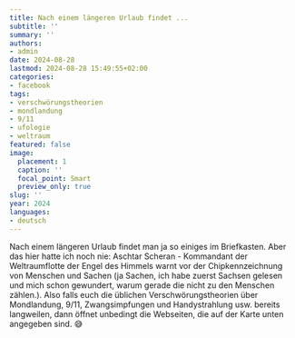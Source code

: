 ```yaml
---
title: Nach einem längeren Urlaub findet ...
subtitle: ''
summary: ''
authors:
- admin
date: 2024-08-28
lastmod: 2024-08-28 15:49:55+02:00
categories:
- facebook
tags:
- verschwörungstheorien
- mondlandung
- 9/11
- ufologie
- weltraum
featured: false
image:
  placement: 1
  caption: ''
  focal_point: Smart
  preview_only: true
slug: ''
year: 2024
languages:
- deutsch
---
```


Nach einem längeren Urlaub findet man ja so einiges im Briefkasten. Aber das hier hatte ich noch nie: Aschtar Scheran - Kommandant der Weltraumflotte der Engel des Himmels warnt vor der Chipkennzeichnung von Menschen und Sachen (ja Sachen, ich habe zuerst Sachsen gelesen und mich schon gewundert, warum gerade die nicht zu den Menschen zählen.). Also falls euch die üblichen Verschwörungstheorien über Mondlandung, 9/11, Zwangsimpfungen und Handystrahlung usw. bereits langweilen, dann öffnet unbedingt die Webseiten, die auf der Karte unten angegeben sind. 😅